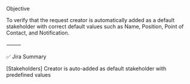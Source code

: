 Objective

To verify that the request creator is automatically added as a default stakeholder with correct default values such as Name, Position, Point of Contact, and Notification.

⸻

✅ Jira Summary

[Stakeholders] Creator is auto-added as default stakeholder with predefined values
